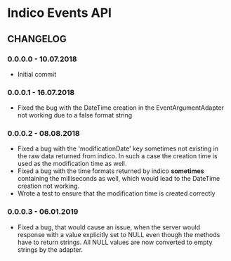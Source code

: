 # Indico Events API

## CHANGELOG

### 0.0.0.0 - 10.07.2018

- Initial commit

### 0.0.0.1 - 16.07.2018

- Fixed the bug with the DateTime creation in the EventArgumentAdapter not working due to a false format string

### 0.0.0.2 - 08.08.2018

- Fixed a bug with the 'modificationDate' key sometimes not existing in the raw data returned from indico.
In such a case the creation time is used as the modification time as well.
- Fixed a bug with the time formats returned by indico **sometimes** containing the milliseconds as well, which 
would lead to the DateTime creation not working.
- Wrote a test to ensure that the modification time is created correctly

### 0.0.0.3 - 06.01.2019

- Fixed a bug, that would cause an issue, when the server would response with a value explicitly set to NULL even though 
the methods have to return strings. All NULL values are now converted to empty strings by the adapter.